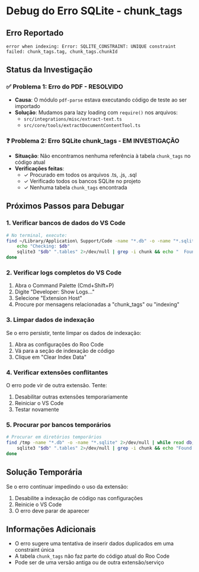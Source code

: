 # Debug do Erro SQLite - chunk_tags

## Erro Reportado

```
error when indexing: Error: SQLITE_CONSTRAINT: UNIQUE constraint failed: chunk_tags.tag, chunk_tags.chunkId
```

## Status da Investigação

### ✅ Problema 1: Erro do PDF - RESOLVIDO

- **Causa**: O módulo `pdf-parse` estava executando código de teste ao ser importado
- **Solução**: Mudamos para lazy loading com `require()` nos arquivos:
    - `src/integrations/misc/extract-text.ts`
    - `src/core/tools/extractDocumentContentTool.ts`

### ❓ Problema 2: Erro SQLite chunk_tags - EM INVESTIGAÇÃO

- **Situação**: Não encontramos nenhuma referência à tabela `chunk_tags` no código atual
- **Verificações feitas**:
    - ✓ Procurado em todos os arquivos .ts, .js, .sql
    - ✓ Verificado todos os bancos SQLite no projeto
    - ✓ Nenhuma tabela `chunk_tags` encontrada

## Próximos Passos para Debugar

### 1. Verificar bancos de dados do VS Code

```bash
# No terminal, execute:
find ~/Library/Application\ Support/Code -name "*.db" -o -name "*.sqlite" 2>/dev/null | while read db; do
    echo "Checking: $db"
    sqlite3 "$db" ".tables" 2>/dev/null | grep -i chunk && echo "  Found chunk tables in: $db"
done
```

### 2. Verificar logs completos do VS Code

1. Abra o Command Palette (Cmd+Shift+P)
2. Digite "Developer: Show Logs..."
3. Selecione "Extension Host"
4. Procure por mensagens relacionadas a "chunk_tags" ou "indexing"

### 3. Limpar dados de indexação

Se o erro persistir, tente limpar os dados de indexação:

1. Abra as configurações do Roo Code
2. Vá para a seção de indexação de código
3. Clique em "Clear Index Data"

### 4. Verificar extensões conflitantes

O erro pode vir de outra extensão. Tente:

1. Desabilitar outras extensões temporariamente
2. Reiniciar o VS Code
3. Testar novamente

### 5. Procurar por bancos temporários

```bash
# Procurar em diretórios temporários
find /tmp -name "*.db" -o -name "*.sqlite" 2>/dev/null | while read db; do
    sqlite3 "$db" ".tables" 2>/dev/null | grep -i chunk && echo "Found in: $db"
done
```

## Solução Temporária

Se o erro continuar impedindo o uso da extensão:

1. Desabilite a indexação de código nas configurações
2. Reinicie o VS Code
3. O erro deve parar de aparecer

## Informações Adicionais

- O erro sugere uma tentativa de inserir dados duplicados em uma constraint única
- A tabela `chunk_tags` não faz parte do código atual do Roo Code
- Pode ser de uma versão antiga ou de outra extensão/serviço
